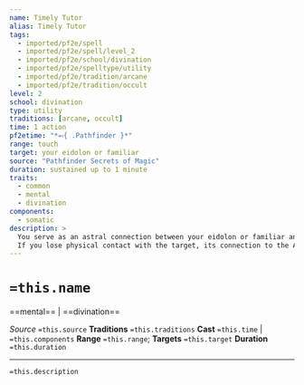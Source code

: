 ```yaml
---
name: Timely Tutor
alias: Timely Tutor
tags:
  - imported/pf2e/spell
  - imported/pf2e/spell/level_2
  - imported/pf2e/school/divination
  - imported/pf2e/spelltype/utility
  - imported/pf2e/tradition/arcane
  - imported/pf2e/tradition/occult
level: 2
school: divination
type: utility
traditions: [arcane, occult]
time: 1 action
pf2etime: "*⬻{ .Pathfinder }*"
range: touch
target: your eidolon or familiar
source: "Pathfinder Secrets of Magic"
duration: sustained up to 1 minute
traits:
  - common
  - mental
  - divination
components:
  - somatic
description: >
  You serve as an astral connection between your eidolon or familiar and the Akashic Record-a demiplane consisting of a comprehensive psychic library-then turn to the creature for advice. If you cast this spell on your familiar, your familiar adds your spellcasting ability modifier on checks to Recall Knowledge with the Lore skill of your choice, much like it does for Acrobatics and Stealth. Your familiar must have the speech familiar ability in order to share any information it learns with you. If you cast this spell on your eidolon, it instead becomes trained in the Lore skill.
  If you lose physical contact with the target, its connection to the Akashic Record is severed and timely tutor immediately ends.
---
```

# `=this.name`
==mental== | ==divination==

*Source* `=this.source`
**Traditions** `=this.traditions`
**Cast** `=this.time` | `=this.components`
**Range** `=this.range`; **Targets** `=this.target`
**Duration** `=this.duration`

***
`=this.description`